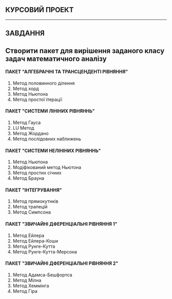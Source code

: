 ## **КУРСОВИЙ ПРОЕКТ**
***
## **ЗАВДАННЯ**
## Створити пакет для вирішення заданого класу задач математичного аналізу
#### ПАКЕТ "АЛГЕБРАІЧНІ ТА ТРАНСЦЕНДЕНТІ РІВНЯННЯ"
1. Метод половинного ділення
1. Метод хорд
1. Метод Ньютона
1. Метод простої ітерації

#### ПАКЕТ "СИСТЕМИ ЛІНІНИХ РІВНЯННЬ"
1. Метод Гауса
1. LU Метод
1. Метод Жордано
1. Метод послідовних наближень

#### ПАКЕТ "СИСТЕМИ НЕЛІНІНИХ РІВНЯННЬ"
1. Метод Ньютона
1. Модіфікований метод Ньютона
1. Метод простих січних
1. Метод Брауна

#### ПАКЕТ "ІНТЕГРУВАННЯ"
1. Метод прямокутнків
1. Метод трапецій
1. Метод Симпсона

#### ПАКЕТ "ЗВИЧАЙНІ ДФЕРЕНЦІАЛЬНІ РІВНЯННЯ 1"
1. Метод Ейлера
1. Метод Ейлера-Коши
1. Метод Рунге-Кутта
1. Метод Рунге-Кутта-Мерсона

#### ПАКЕТ "ЗВИЧАЙНІ ДФЕРЕНЦІАЛЬНІ РІВНЯННЯ 2"
1. Метод Адамса-Бешфортса
1. Метод Мілна
1. Метод Хеммінга
1. Метод Гіра
